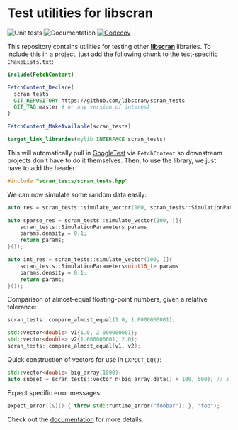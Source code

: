 # Test utilities for libscran

![Unit tests](https://github.com/libscran/scran_tests/actions/workflows/run-tests.yaml/badge.svg)
![Documentation](https://github.com/libscran/scran_tests/actions/workflows/doxygenate.yaml/badge.svg)
[![Codecov](https://codecov.io/gh/libscran/scran_tests/graph/badge.svg?token=9OqeoHc56i)](https://codecov.io/gh/libscran/scran_tests)

This repository contains utilities for testing other [**libscran**](https://github.com/libscran) libraries.
To include this in a project, just add the following chunk to the test-specific `CMakeLists.txt`:

```cmake
include(FetchContent)

FetchContent_Declare(
  scran_tests
  GIT_REPOSITORY https://github.com/libscran/scran_tests
  GIT_TAG master # or any version of interest
)

FetchContent_MakeAvailable(scran_tests)

target_link_libraries(mylib INTERFACE scran_tests)
```

This will automatically pull in [GoogleTest](https://github.com/google/googletest) via `FetchContent` so downstream projects don't have to do it themselves.
Then, to use the library, we just have to add the header:

```cpp
#include "scran_tests/scran_tests.hpp"
```

We can now simulate some random data easily: 

```cpp
auto res = scran_tests::simulate_vector(100, scran_tests::SimulationParameters());

auto sparse_res = scran_tests::simulate_vector(100, []{
    scran_tests::SimulationParameters params
    params.density = 0.1;
    return params;
}());

auto int_res = scran_tests::simulate_vector(100, []{
    scran_tests::SimulationParameters<uint16_t> params
    params.density = 0.1;
    return params;
}());
```

Comparison of almost-equal floating-point numbers, given a relative tolerance:

```cpp
scran_tests::compare_almost_equal(1.0, 1.0000000001);

std::vector<double> v1{1.0, 2.000000001};
std::vector<double> v2{1.000000001, 2.0};
scran_tests::compare_almost_equal(v1, v2);
```

Quick construction of vectors for use in `EXPECT_EQ()`:

```cpp
std::vector<double> big_array(1000);
auto subset = scran_tests::vector_n(big_array.data() + 100, 500); // slice from [100, 600)
```

Expect specific error messages:

```cpp
expect_error([&]() { throw std::runtime_error("foobar"); }, "foo");
```

Check out the [documentation](https://libscran.github.io/scran_tests) for more details.
